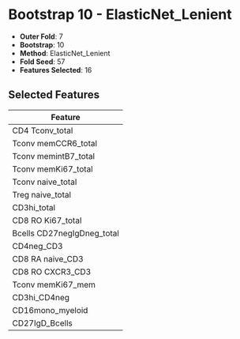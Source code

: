 # Bootstrap 10 - ElasticNet_Lenient

- **Outer Fold**: 7
- **Bootstrap**: 10
- **Method**: ElasticNet_Lenient
- **Fold Seed**: 57
- **Features Selected**: 16

## Selected Features

| Feature |
|---------|
| CD4 Tconv_total |
| Tconv memCCR6_total |
| Tconv memintB7_total |
| Tconv memKi67_total |
| Tconv naive_total |
| Treg naive_total |
| CD3hi_total |
| CD8 RO Ki67_total |
| Bcells CD27negIgDneg_total |
| CD4neg_CD3 |
| CD8 RA naive_CD3 |
| CD8 RO CXCR3_CD3 |
| Tconv memKi67_mem |
| CD3hi_CD4neg |
| CD16mono_myeloid |
| CD27IgD_Bcells |
